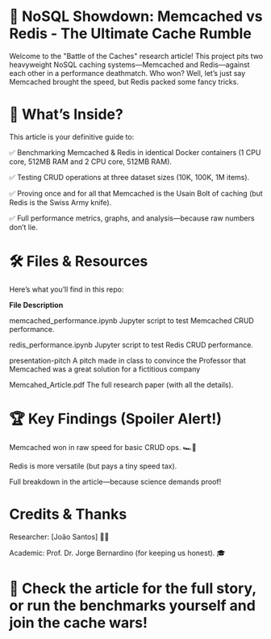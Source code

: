 
# 🚀 NoSQL Showdown: Memcached vs Redis - The Ultimate Cache Rumble
Welcome to the "Battle of the Caches" research article! This project pits two heavyweight NoSQL caching systems—Memcached and Redis—against each other in a performance deathmatch. Who won? Well, let’s just say Memcached brought the speed, but Redis packed some fancy tricks.

# 📜 What’s Inside?
This article is your definitive guide to:

✅ Benchmarking Memcached & Redis in identical Docker containers (1 CPU core, 512MB RAM and 2 CPU core, 512MB RAM).

✅ Testing CRUD operations at three dataset sizes (10K, 100K, 1M items).

✅ Proving once and for all that Memcached is the Usain Bolt of caching (but Redis is the Swiss Army knife).

✅ Full performance metrics, graphs, and analysis—because raw numbers don’t lie.


# 🛠 Files & Resources
Here’s what you’ll find in this repo:

**File	Description**

memcached_performance.ipynb	Jupyter script to test Memcached CRUD performance.

redis_performance.ipynb Jupyter script to test Redis CRUD performance.

presentation-pitch A pitch made in class to convince the Professor that Memcached was a great solution for a fictitious company

Memcahed_Article.pdf	The full research paper (with all the details).

# 🏆 Key Findings (Spoiler Alert!)
Memcached won in raw speed for basic CRUD ops. 🏎️💨

Redis is more versatile (but pays a tiny speed tax).

Full breakdown in the article—because science demands proof!

# Credits & Thanks
Researcher: [João Santos] 👨‍💻

Academic: Prof. Dr. Jorge Bernardino (for keeping us honest). 🎓

# 🚀 Check the article for the full story, or run the benchmarks yourself and join the cache wars!
